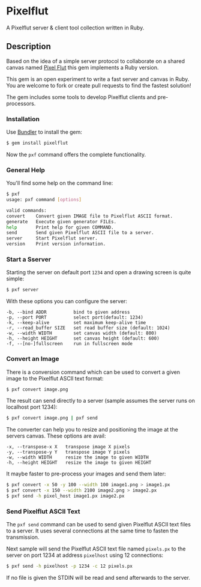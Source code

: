 # Pixelflut

A Pixelflut server & client tool collection written in Ruby.

## Description

Based on the idea of a simple server protocol to collaborate on a shared canvas named [Pixel Flut](https://cccgoe.de/wiki/Pixelflut) this gem implements a Ruby version.

This gem is an open experiment to write a fast server and canvas in Ruby. You are welcome to fork or create pull requests to find the fastest solution!

The gem includes some tools to develop Pixelflut clients and pre-processors.

### Installation

Use [Bundler](http://gembundler.com/) to install the gem:

```bash
$ gem install pixelflut
```

Now the `pxf` command offers the complete functionality.

### General Help

You'll find some help on the command line:

```bash
$ pxf
usage: pxf command [options]

valid commands:
convert    Convert given IMAGE file to Pixelflut ASCII format.
generate   Execute given generator FILEs.
help       Print help for given COMMAND.
send       Send given Pixelflut ASCII file to a server.
server     Start Pixelflut server.
version    Print version information.
```

### Start a Sserver

Starting the server on default port `1234` and open a drawing screen is quite simple:

```bash
$ pxf server
```

With these options you can configure the server:

```
-b, --bind ADDR          bind to given address
-p, --port PORT          select port(default: 1234)
-k, --keep-alive         set maximum keep-alive time
-r, --read_buffer SIZE   set read buffer size (default: 1024)
-w, --width WIDTH        set canvas width (default: 800)
-h, --height HEIGHT      set canvas height (default: 600)
-f, --[no-]fullscreen    run in fullscreen mode
```

### Convert an Image

There is a conversion command which can be used to convert a given image to the Pixelflut ASCII text format:

```bash
$ pxf convert image.png
```

The result can send directly to a server (sample assumes the server runs on localhost port 1234):

```bash
$ pxf convert image.png | pxf send
```

The converter can help you to resize and positioning the image at the servers canvas. These options are avail:

```
-x, --transpose-x X   transpose image X pixels
-y, --transpose-y Y   transpose image Y pixels
-w, --width WIDTH     resize the image to given WIDTH
-h, --height HEIGHT   resize the image to given HEIGHT
```

It maybe faster to pre-process your images and send them later:

```bash
$ pxf convert -x 50 -y 100 --width 100 image1.png > image1.px
$ pxf convert -x 150 --width 2100 image2.png > image2.px
$ pxf send -h pixel_host image1.px image2.px
```

### Send Pixelflut ASCII Text

The `pxf send` command can be used to send given Pixelflut ASCII text files to a server. It uses several connections at the same time to fasten the transmission.

Next sample will send the Pixelflut ASCII text file named `pixels.px` to the server on port 1234 at address `pixelhost` using 12 connections:

```bash
$ pxf send -h pixelhost -p 1234 -c 12 pixels.px
```

If no file is given the STDIN will be read and send afterwards to the server.
